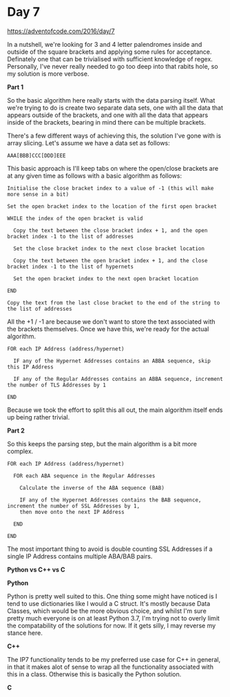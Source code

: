 # Day 7

https://adventofcode.com/2016/day/7

In a nutshell, we're looking for 3 and 4 letter palendromes inside and outside of the square brackets and applying some rules for acceptance.  Definately one that can be trivialised with sufficient knowledge of regex.  Personally, I've never really needed to go too deep into that rabits hole, so my solution is more verbose.

**Part 1**

So the basic algorithm here really starts with the data parsing itself.  What we're trying to do is create two separate data sets, one with all the data that appears outside of the brackets, and one with all the data that appears inside of the brackets, bearing in mind there can be multiple brackets.

There's a few different ways of achieving this, the solution I've gone with is array slicing.  Let's assume we have a data set as follows:

    AAA[BBB]CCC[DDD]EEE
    
This basic approach is I'll keep tabs on where the open/close brackets are at any given time as follows with a basic algorithm as follows:

    Initialise the close bracket index to a value of -1 (this will make more sense in a bit)
    
    Set the open bracket index to the location of the first open bracket
    
    WHILE the index of the open bracket is valid
    
      Copy the text between the close bracket index + 1, and the open bracket index -1 to the list of addresses
      
      Set the close bracket index to the next close bracket location
      
      Copy the text between the open bracket index + 1, and the close bracket index -1 to the list of hypernets
      
      Set the open bracket index to the next open bracket location

    END
      
    Copy the text from the last close bracket to the end of the string to the list of addresses

All the +1 / -1 are because we don't want to store the text associated with the brackets themselves.  Once we have this, we're ready for the actual algorithm.

    FOR each IP Address (address/hypernet)
    
      IF any of the Hypernet Addresses contains an ABBA sequence, skip this IP Address
      
      IF any of the Regular Addresses contains an ABBA sequence, increment the number of TLS Addresses by 1
      
    END

Because we took the effort to split this all out, the main algorithm itself ends up being rather trivial.

**Part 2**

So this keeps the parsing step, but the main algorithm is a bit more complex.

    FOR each IP Address (address/hypernet)
    
      FOR each ABA sequence in the Regular Addresses
      
        Calculate the inverse of the ABA sequence (BAB)
        
        IF any of the Hypernet Addresses contains the BAB sequence, increment the number of SSL Addresses by 1,
        then move onto the next IP Address

      END
      
    END

The most important thing to avoid is double counting SSL Addresses if a single IP Address contains multiple ABA/BAB pairs.

**Python vs C++ vs C**

**Python**

Python is pretty well suited to this.  One thing some might have noticed is I tend to use dictionaries like I would a C struct.  It's mostly because Data Classes, which would be the more obvious choice, and whilst I'm sure pretty much everyone is on at least Python 3.7, I'm trying not to overly limit the compatability of the solutions for now.  If it gets silly, I may reverse my stance here.

**C++**

The IP7 functionality tends to be my preferred use case for C++ in general, in that it makes alot of sense to wrap all the functionality associated with this in a class.  Otherwise this is basically the Python solution.

**C**
